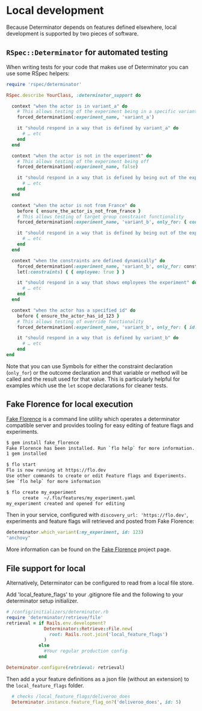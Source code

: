 # Local development

Because Determinator depends on features defined elsewhere, local development is supported by two pieces of software.

## `RSpec::Determinator` for automated testing

When writing tests for your code that makes use of Determinator you can use some RSpec helpers:

```ruby
require 'rspec/determinator'

RSpec.describe YourClass, :determinator_support do

  context "when the actor is in variant_a" do
    # This allows testing of the experiment being in a specific variant
    forced_determination(:experiment_name, 'variant_a')

    it "should respond in a way that is defined by variant_a" do
      # … etc
    end
  end

  context "when the actor is not in the experiment" do
    # This allows testing of the experiment being off
    forced_determination(:experiment_name, false)

    it "should respond in a way that is defined by being out of the experiment" do
      # … etc
    end
  end

  context "when the actor is not from France" do
    before { ensure_the_actor_is_not_from_france }
    # This allows testing of target group constraint functionality
    forced_determination(:experiment_name, 'variant_b', only_for: { country: 'fr' })

    it "should respond in a way that is defined by being out of the experiment" do
      # … etc
    end
  end

  context "when the constraints are defined dynamically" do
    forced_determination(:experiment_name, 'variant_b', only_for: constraints)
    let(:constraints) { { employee: true } }

    it "should respond in a way that shows employees the experiment" do
      # … etc
    end
  end

  context "when the actor has a specified id" do
    before { ensure_the_actor_has_id_123 }
    # This allows testing of override functionality
    forced_determination(:experiment_name, 'variant_b', only_for: { id: '123' })

    it "should respond in a way that is defined by variant_b" do
      # … etc
    end
end
```

Note that you can use Symbols for either the constraint declaration (`only_for`) or the outcome declaration and that variable or method will be called and the result used for that value. This is particularly helpful for examples which use the `let` scope declarations for cleaner tests.

## Fake Florence for local execution

[Fake Florence](https://github.com/deliveroo/fake_florence) is a command line utility which operates a determinator compatible server and provides tooling for easy editing of feature flags and experiments.

```bash
$ gem install fake_florence
Fake Florence has been installed. Run `flo help` for more information.
1 gem installed

$ flo start
Flo is now running at https://flo.dev
Use other commands to create or edit Feature flags and Experiments.
See `flo help` for more information

$ flo create my_experiment
      create  ~/.flo/features/my_experiment.yaml
my_experiment created and opened for editing
```

Then in your service, configured with `discovery_url: 'https://flo.dev'`, experiments and feature flags will retrieved and posted from Fake Florence:

```ruby
determinator.which_variant(:my_experiment, id: 123)
"anchovy"
```

More information can be found on the [Fake Florence](https://github.com/deliveroo/fake_florence) project page.

## File support for local

Alternatively, Determinator can be configured to read from  a local file store.

Add 'local_feature_flags' to your .gitignore file and the following to your determinator setup initializer.

```ruby
# /config/initializers/determinator.rb
require 'determinator/retrieve/file'
retrieval = if Rails.env.development?
              Determinator::Retrieve::File.new(
                root: Rails.root.join('local_feature_flags')
              )
            else
              #Your regular production config
            end

Determinator.configure(retrieval: retrieval)
```

Then add a your feature definitions as a json file (without an extension) to the `local_feature_flags` folder.

```ruby
  # checks /local_feature_flags/deliveroo_does
  Determinator.instance.feature_flag_on?('deliveroo_does', id: 5)
```
